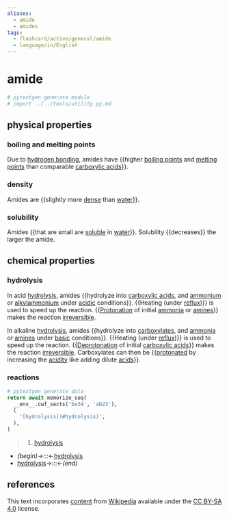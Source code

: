 ```yaml
---
aliases:
  - amide
  - amides
tags:
  - flashcard/active/general/amide
  - language/in/English
---
```


# amide

```Python
# pytextgen generate module
# import ../../tools/utility.py.md
```

## physical properties

### boiling and melting points

Due to [hydrogen bonding](hydrogen%20bond.md), amides have {{higher [boiling points](boiling%20point.md) and [melting points](melting%20point.md) than comparable [carboxylic acids](carboxylic%20acid.md)}}. <!--SR:!2026-07-10,788,290-->

### density

Amides are {{slightly more [dense](density.md) than [water](water.md)}}. <!--SR:!2024-11-18,175,230-->

### solubility

Amides {{that are small are [soluble](solubility.md) in [water](water.md)}}. Solubility {{decreases}} the larger the amide. <!--SR:!2025-08-26,640,310!2027-04-15,1057,330-->

## chemical properties

### hydrolysis

In acid [hydrolysis](hydrolysis.md), amides {{hydrolyze into [carboxylic acids](carboxylic%20acid.md), and [ammonium](ammonium.md) or [alkylammonium](alkylammonium.md) under [acidic](acid.md) conditions}}. {{Heating (under [reflux](reflux.md))}} is used to speed up the reaction. {{[Protonation](protonation.md) of initial [ammonia](ammonia.md) or [amines](amine.md)}} makes the reaction [irreversible](reversible%20reaction.md). <!--SR:!2027-03-28,934,279!2024-10-04,190,319!2025-01-03,263,339-->

In alkaline [hydrolysis](hydrolysis.md), amides {{hydrolyze into [carboxylates](carboxylate.md), and [ammonia](ammonia.md) or [amines](amine.md) under [basic](base%20(chemistry).md) conditions}}. {{Heating (under [reflux](reflux.md))}} is used to speed up the reaction. {{[Deprotonation](deprotonation.md) of initial [carboxylic acids](carboxylic%20acid.md)}} makes the reaction [irreversible](reversible%20reaction.md). Carboxylates can then be {{[protonated](protonation.md) by increasing the [acidity](pH.md) like adding dilute [acids](acid.md)}}. <!--SR:!2025-03-13,434,259!2026-09-11,739,339!2024-11-02,219,339!2024-11-25,236,339-->

### reactions

```Python
# pytextgen generate data
return await memorize_seq(
  __env__.cwf_sects('be34', 'ab23'),
  (
    '[hydrolysis](#hydrolysis)',
  ),
)
```

<!--pytextgen generate section="be34"--><!-- The following content is generated at 2024-03-07T10:22:01.941626+08:00. Any edits will be overridden! -->

> 1. [hydrolysis](#hydrolysis)

<!--/pytextgen-->

<!--pytextgen generate section="ab23"--><!-- The following content is generated at 2024-01-04T20:17:51.379374+08:00. Any edits will be overridden! -->

- _(begin)_→:::←[hydrolysis](#hydrolysis) <!--SR:!2026-05-09,610,279!2029-04-19,1691,339-->
- [hydrolysis](#hydrolysis)→:::←_(end)_ <!--SR:!2025-03-08,480,299!2027-11-06,1217,343-->

<!--/pytextgen-->

## references

This text incorporates [content](https://en.wikipedia.org/wiki/amide) from [Wikipedia](Wikipedia.md) available under the [CC BY-SA 4.0](https://creativecommons.org/licenses/by-sa/4.0/) license.
